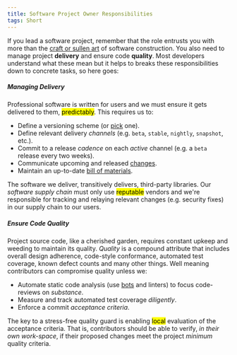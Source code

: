 ```yaml
---
title: Software Project Owner Responsibilities
tags: Short
---
```


If you lead a software project, remember that the role entrusts you with more than the [craft or
sullen art] of software construction. You also need to manage project **delivery** and ensure code
**quality**. Most developers understand what these mean but it helps to breaks these
responsibilities down to concrete tasks, so here goes:

##### Managing Delivery

Professional software is written for users and we must ensure it gets delivered to them,
<mark>predictably</mark>. This requires us to:

- Define a versioning scheme (or [pick](http://semver.org) one). 
- Define relevant delivery *channels* (e.g. `beta`, `stable`, `nightly`, `snapshot`, etc.).
- Commit to a release *cadence* on each *active* channel (e.g. a `beta` release every two weeks).
- Communicate upcoming and released [changes].
- Maintain an up-to-date [bill of materials].

The software we deliver, transitively delivers, third-party libraries. Our *software supply chain*
must only use <mark>reputable</mark> vendors and we're responsible for tracking and relaying
relevant changes (e.g. security fixes) in our supply chain to our users.

##### Ensure Code Quality

Project source code, like a cherished garden, requires constant upkeep and weeding to maintain its
quality. *Quality* is a compound attribute that includes overall design adherence, code-style
conformance, automated test coverage, known defect counts and many other things. Well meaning
contributors can compromise quality unless we:

- Automate static code analysis (use [bots] and linters) to focus code-reviews on *substance*.
- Measure and track automated test coverage *diligently*. 
- Enforce a commit *acceptance criteria*.

The key to a stress-free quality guard is enabling <mark>local</mark> evaluation of the acceptance
criteria. That is, contributors should be able to verify, *in their own work-space*, if their
proposed changes meet the project *minimum* quality criteria.

[changes]: http://keepachangelog.com/en/1.0.0/
[craft or sullen art]: https://en.wikipedia.org/wiki/In_my_Craft_or_Sullen_Art
[bill of materials]: https://en.wikipedia.org/wiki/Bill_of_materials
[bots]: https://docs.sonarqube.org/display/PLUG/GitHub+Plugin
